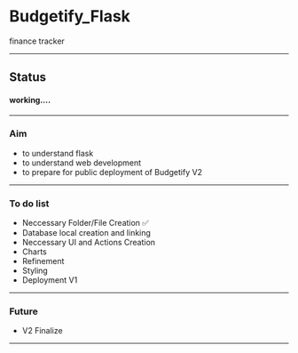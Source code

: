 # Budgetify_Flask
finance tracker
<br>

---
## Status
#### working.... 

---
### Aim
- to understand flask
- to understand web development
- to prepare for public deployment of Budgetify V2

---

### To do list 

- Neccessary Folder/File Creation ✅
- Database local creation and linking 
- Neccessary UI and Actions Creation
- Charts
- Refinement
- Styling  
- Deployment V1

---

### Future
- V2 Finalize

---

